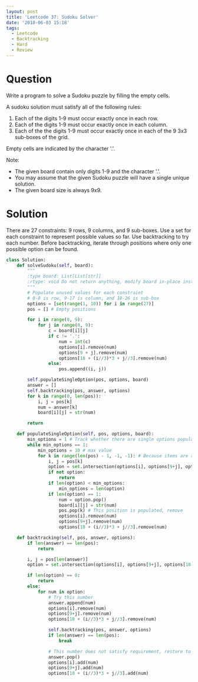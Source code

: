 ```yaml
---
layout: post
title: 'Leetcode 37: Sudoku Solver'
date: '2018-06-03 15:18'
tags:
  - Leetcode
  - Backtracking
  - Hard
  - Review
---
```


# Question
Write a program to solve a Sudoku puzzle by filling the empty cells.

A sudoku solution must satisfy all of the following rules:

1. Each of the digits 1-9 must occur exactly once in each row.
1. Each of the digits 1-9 must occur exactly once in each column.
1. Each of the the digits 1-9 must occur exactly once in each of the 9 3x3 sub-boxes of the grid.

Empty cells are indicated by the character '.'.

Note:

* The given board contain only digits 1-9 and the character '.'.
* You may assume that the given Sudoku puzzle will have a single unique solution.
* The given board size is always 9x9.

# Solution
There are 27 constraints: 9 rows, 9 columns, and 9 sub-boxes. Use a set for each constraint to represent possible values so far. Use backtracking to try each number. Before backtracking, iterate through positions where only one possible option can be found.

```python
class Solution:
    def solveSudoku(self, board):
        """
        :type board: List[List[str]]
        :rtype: void Do not return anything, modify board in-place instead.
        """
        # Populate unused values for each constraint
        # 0-8 is row, 9-17 is column, and 18-26 is sub-box
        options = [set(range(1, 10)) for i in range(27)]
        pos = [] # Empty positions

        for i in range(0, 9):
            for j in range(0, 9):
                c = board[i][j]
                if c != '.':
                    num = int(c)
                    options[i].remove(num)
                    options[9 + j].remove(num)
                    options[18 + (i//3)*3 + j//3].remove(num)
                else:
                    pos.append((i, j))

        self.populateSingleOption(pos, options, board)
        answer = []
        self.backtracking(pos, answer, options)
        for k in range(0, len(pos)):
            i, j = pos[k]
            num = answer[k]
            board[i][j] = str(num)

        return

    def populateSingleOption(self, pos, options, board):
        min_options = 1 # Track whether there are single options populated in last iteration
        while min_options == 1:
            min_options = 10 # max value
            for k in range(len(pos) - 1, -1, -1): # Because items are removed during iteration, do so from the the end
                i, j = pos[k]
                option = set.intersection(options[i], options[9+j], options[18 + (i//3)*3 + j//3])
                if not option:
                    return
                if len(option) < min_options:
                    min_options = len(option)
                if len(option) == 1:
                    num = option.pop()
                    board[i][j] = str(num)
                    pos.pop(k) # This position is populated, remove
                    options[i].remove(num)
                    options[9+j].remove(num)
                    options[18 + (i//3)*3 + j//3].remove(num)

    def backtracking(self, pos, answer, options):
        if len(answer) == len(pos):
            return

        i, j = pos[len(answer)]
        option = set.intersection(options[i], options[9+j], options[18 + (i//3)*3 + j//3])

        if len(option) == 0:
            return
        else:
            for num in option:
                # Try this number
                answer.append(num)
                options[i].remove(num)
                options[9+j].remove(num)
                options[18 + (i//3)*3 + j//3].remove(num)

                self.backtracking(pos, answer, options)
                if len(answer) == len(pos):
                    break

                # This number does not satisfy requirement, restore to previous state
                answer.pop()
                options[i].add(num)
                options[9+j].add(num)
                options[18 + (i//3)*3 + j//3].add(num)

```
